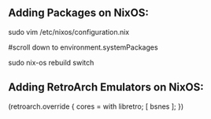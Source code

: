 Adding Packages on NixOS:
------------------------
sudo vim /etc/nixos/configuration.nix

#scroll down to environment.systemPackages

sudo nix-os rebuild switch

Adding RetroArch Emulators on NixOS:
-----------------------------------
(retroarch.override {
  cores = with libretro; [
    bsnes
  ];
})

